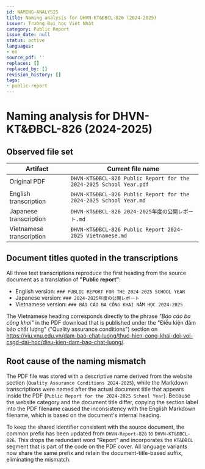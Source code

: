 ```yaml
---
id: NAMING-ANALYSIS
title: Naming analysis for DHVN-KT&ĐBCL-826 (2024-2025)
issuer: Trường Đại học Việt Nhật
category: Public Report
issue_date: null
status: active
languages:
- en
source_pdf: ''
replaces: []
replaced_by: []
revision_history: []
tags:
- public-report
---
```

# Naming analysis for DHVN-KT&ĐBCL-826 (2024-2025)

## Observed file set

| Artifact | Current file name |
| --- | --- |
| Original PDF | `DHVN-KT&ĐBCL-826 Public Report for the 2024-2025 School Year.pdf` |
| English transcription | `DHVN-KT&ĐBCL-826 Public Report for the 2024-2025 School Year.md` |
| Japanese transcription | `DHVN-KT&ĐBCL-826 2024-2025年度の公開レポート.md` |
| Vietnamese transcription | `ĐHVN-KT&ĐBCL-826 Public Report 2024-2025 Vietnamese.md` |

## Document titles quoted in the transcriptions

All three text transcriptions reproduce the first heading from the source document as a translation of **"Public report"**:

- English version: `### PUBLIC REPORT FOR THE 2024-2025 SCHOOL YEAR`
- Japanese version: `### 2024-2025年度の公開レポート`
- Vietnamese version: `### BÁO CÁO BA CÔNG KHAI NĂM HỌC 2024-2025`

The Vietnamese heading corresponds directly to the phrase *"Báo cáo ba công khai"* in the PDF download that is published under the "Điều kiện đảm bảo chất lượng" ("Quality assurance conditions") section on https://vju.vnu.edu.vn/dam-bao-chat-luong/thuc-hien-cong-khai-doi-voi-csgd-dai-hoc/dieu-kien-dam-bao-chat-luong/.

## Root cause of the naming mismatch

The PDF file was stored with a descriptive name derived from the website section (`Quality Assurance Conditions 2024-2025`), while the Markdown transcriptions were named after the actual document title that appears inside the PDF (`Public Report for the 2024-2025 School Year`). Because the website category and the document title differ, copying the section label into the PDF filename caused the inconsistency with the English Markdown filename, which is based on the document's internal heading.

To keep the shared identifier consistent with the source document, the common prefix has been updated from `DHVN-Report-826` to `DHVN-KT&ĐBCL-826`. This drops the redundant word "Report" and incorporates the `KT&ĐBCL` segment that is part of the code on the PDF cover. All language variants now share the same prefix and retain the document-title-based suffix, eliminating the mismatch.
